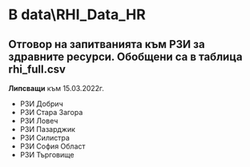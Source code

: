 # В data\RHI_Data_HR
Отговор на запитванията към РЗИ за здравните ресурси. 
Обобщени са в таблица rhi_full.csv
---
**Липсващи** към 15.03.2022г. 
- РЗИ Добрич
- РЗИ Стара Загора
- РЗИ Ловеч
- РЗИ Пазарджик
- РЗИ Силистра
- РЗИ София Област
- РЗИ Търговище

